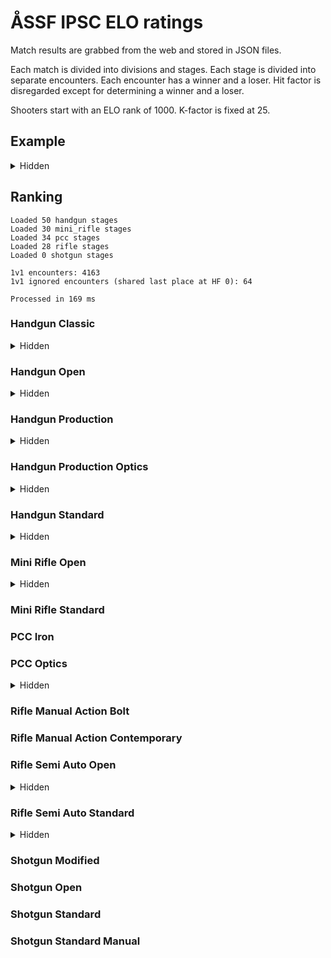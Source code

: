 # ÅSSF IPSC ELO ratings

Match results are grabbed from the web and stored in JSON files.

Each match is divided into divisions and stages. Each stage is divided into separate encounters. Each encounter has a winner and a loser. Hit factor is disregarded except for determining a winner and a loser.

Shooters start with an ELO rank of 1000. K-factor is fixed at 25.

## Example
<details>
<summary>Hidden</summary>

Stage result with N=4 shooters:

1. Alfred
2. Björn
3. Calle
4. Daniel

This results in N-1 encounter per participant.

- Alfred won against Björn
- Alfred won against Calle
- Alfred won against Daniel
- Björn won against Calle
- Björn won against Daniel
- Calle won against Daniel

With regards to the scoring each encounter is counted as a match.

This also means that a DQ has an enormous effect. Given a match with 10 shooters and 5 stages a DQ will result in (9 opponents * 5 stages) = 45 individual losses for the affected shooter.

</details>

## Ranking
```
Loaded 50 handgun stages
Loaded 30 mini_rifle stages
Loaded 34 pcc stages
Loaded 28 rifle stages
Loaded 0 shotgun stages

1v1 encounters: 4163
1v1 ignored encounters (shared last place at HF 0): 64

Processed in 169 ms
```

### Handgun Classic
<details>
<summary>Hidden</summary>

1. A. Svensson (1066)
1. F. Andersson (935)
</details>

### Handgun Open
<details>
<summary>Hidden</summary>

1. T. Mörn (1046)
1. T. Nordqvist (955)
</details>

### Handgun Production
<details>
<summary>Hidden</summary>

1. J. Lindholm (1461)
1. E. Pettersson (1349)
1. J. Lindén (1328)
1. T. Nordqvist (1257)
1. N. Granlund (1217)
1. P. Heimdahl (1179)
1. G. Mörn (1176)
1. J. Back (1125)
1. S. Welin (1111)
1. A. Häger (1034)
1. J. Fyrqvist (1025)
1. D. Källroos (1013)
1. A. Norkvist (1010)
1. T. Mörn (967)
1. J. Welin (957)
1. N. Häggblom (939)
1. L. Pettersson (939)
1. A. Svensson (938)
1. D. Gustafsson (931)
1. F. Andersson (929)
1. F. Degerth (890)
1. M. Stenroos (867)
1. T. Stjernlöf (833)
1. P. Sundblom (829)
1. P. Jansson (801)
1. M. Nilsson (779)
1. L. Heinola (755)
1. S. Stenroos (746)
1. D. Back (690)
</details>

### Handgun Production Optics
<details>
<summary>Hidden</summary>

1. T. Bonn (1209)
1. J. Lindholm (1139)
1. E. Pettersson (1085)
1. S. Welin (981)
1. J. Back (958)
1. T. Dahlman (934)
1. N. Öberg (857)
1. D. Back (842)
</details>

### Handgun Standard
<details>
<summary>Hidden</summary>

1. T. Mörn (1206)
1. P. Heimdahl (1202)
1. J. Lindén (1200)
1. D. Källroos (1184)
1. T. Bonn (1132)
1. N. Öberg (1092)
1. S. Stenroos (1077)
1. A. Norkvist (1059)
1. T. Berlin (1003)
1. L. Pettersson (1000)
1. A. Rothberg (996)
1. D. Eklund (985)
1. J. Welin (956)
1. G. Mörn (939)
1. T. Nordqvist (931)
1. R. Eriksson (894)
1. P. Sundblom (807)
1. B. Granlund (803)
1. P. Jansson (798)
1. L. Heinola (767)
</details>

### Mini Rifle Open
<details>
<summary>Hidden</summary>

1. J. Lindén (1383)
1. S. Welin (1240)
1. J. Welin (1115)
1. T. Mörn (1113)
1. N. Granlund (1088)
1. A. Svensson (1034)
1. P. Heimdahl (1032)
1. F. Andersson (1031)
1. P. Sundblom (1027)
1. D. Back (974)
1. T. Dahlman (933)
1. L. Heinola (818)
1. A. Norkvist (801)
1. D. Gustafson (777)
1. B. Granlund (670)
</details>

### Mini Rifle Standard
### PCC Iron
### PCC Optics
<details>
<summary>Hidden</summary>

1. G. Mörn (1259)
1. J. Lindén (1235)
1. T. Bonn (1212)
1. T. Mörn (1169)
1. D. Källroos (1128)
1. E. Pettersson (1118)
1. J. Lindblom (1011)
1. S. Welin (1006)
1. N. Öberg (990)
1. P. Heimdahl (935)
1. F. Andersson (909)
1. A. Norkvist (900)
1. P. Jansson (877)
1. L. Heinola (853)
1. A. Svensson (822)
1. B. Gustafsson (820)
1. N. Häggblom (791)
</details>

### Rifle Manual Action Bolt
### Rifle Manual Action Contemporary
### Rifle Semi Auto Open
<details>
<summary>Hidden</summary>

1. S. Welin (1431)
1. T. Mörn (1415)
1. N. Öberg (1218)
1. J. Lindholm (1184)
1. A. Häger (1179)
1. S. Stenroos (1178)
1. P. Heimdahl (1074)
1. G. Mörn (1056)
1. T. Bonn (1030)
1. J. Welin (1021)
1. J. Lindén (1002)
1. A. Svensson (979)
1. J. Back (977)
1. J. Fyrqvist (974)
1. D. Back (959)
1. A. Norkvist (941)
1. N. Häggblom (905)
1. N. Granlund (889)
1. J. Grönqvist (888)
1. G. Gottberg (852)
1. B. Granlund (817)
1. P. Jansson (752)
1. P. Sundblom (665)
1. F. Andersson (664)
</details>

### Rifle Semi Auto Standard
<details>
<summary>Hidden</summary>

1. S. Cederberg (1135)
1. J. Lindén (1007)
1. D. Gustafson (996)
1. P. Heimdahl (993)
1. L. Heinola (982)
1. S. Stenroos (891)
</details>

### Shotgun Modified
### Shotgun Open
### Shotgun Standard
### Shotgun Standard Manual
